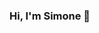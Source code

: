 ### Hi, I'm Simone 👋

<!--
**SimoCrisce/SimoCrisce** is a ✨ _special_ ✨ repository because its `README.md` (this file) appears on your GitHub profile.

Here are some ideas to get you started:

- 🔭 I’m currently working on ...
- 🌱 I’m currently learning full stack web development at EPICODE!
- 👯 I’m looking to collaborate on ...
- 🤔 I’m looking for help with ...
- 💬 Ask me about ...
- 📫 Contacts: LinkedIn
- 😄 Pronouns: ...
- ⚡ Fun fact: ...
-->
